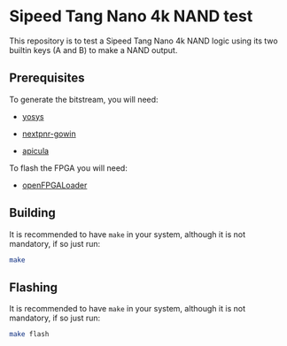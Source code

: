 # Sipeed Tang Nano 4k NAND test

This repository is to test a Sipeed Tang Nano 4k NAND logic using its two builtin keys (A and B) to make a NAND output.

## Prerequisites

To generate the bitstream, you will need:

- [yosys](https://github.com/YosysHQ/yosys)

- [nextpnr-gowin](https://github.com/YosysHQ/nextpnr)

- [apicula](https://github.com/YosysHQ/apicula)

To flash the FPGA you will need:

- [openFPGALoader](https://github.com/trabucayre/openFPGALoader)

## Building

It is recommended to have `make` in your system, although it is not mandatory, if so just run:

```bash
make
```

## Flashing

It is recommended to have `make` in your system, although it is not mandatory, if so just run:

```bash
make flash
```


